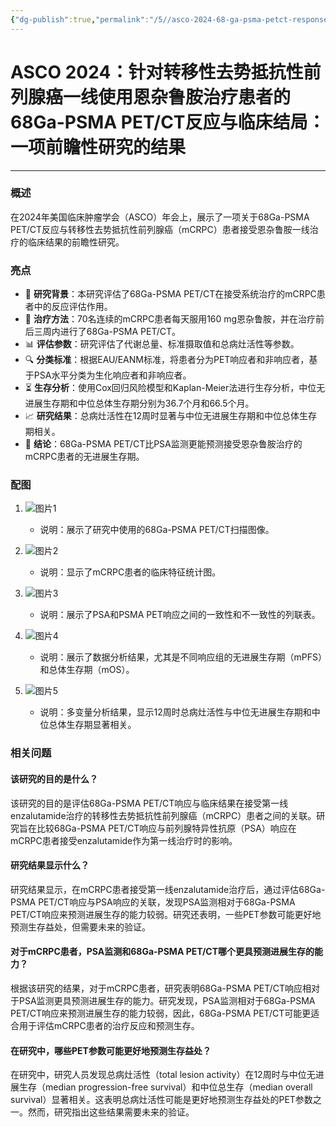```yaml
---
{"dg-publish":true,"permalink":"/5//asco-2024-68-ga-psma-petct-response-and-clinical-outcomes-in-patients-treated-with-enzalutamide-as-first-line-therapy-for-metastatic-castration-resistant-prostate-cancer-results-of-a-prospective-study/"}
---
```


# ASCO 2024：针对转移性去势抵抗性前列腺癌一线使用恩杂鲁胺治疗患者的68Ga-PSMA PET/CT反应与临床结局：一项前瞻性研究的结果

---
### 概述
在2024年美国临床肿瘤学会（ASCO）年会上，展示了一项关于68Ga-PSMA PET/CT反应与转移性去势抵抗性前列腺癌（mCRPC）患者接受恩杂鲁胺一线治疗的临床结果的前瞻性研究。

### 亮点
- 🧪 **研究背景**：本研究评估了68Ga-PSMA PET/CT在接受系统治疗的mCRPC患者中的反应评估作用。
- 💊 **治疗方法**：70名连续的mCRPC患者每天服用160 mg恩杂鲁胺，并在治疗前后三周内进行了68Ga-PSMA PET/CT。
- 📊 **评估参数**：研究评估了代谢总量、标准摄取值和总病灶活性等参数。
- 🔍 **分类标准**：根据EAU/EANM标准，将患者分为PET响应者和非响应者，基于PSA水平分类为生化响应者和非响应者。
- ⏳ **生存分析**：使用Cox回归风险模型和Kaplan-Meier法进行生存分析，中位无进展生存期和中位总体生存期分别为36.7个月和66.5个月。
- 📈 **研究结果**：总病灶活性在12周时显著与中位无进展生存期和中位总体生存期相关。
- 📝 **结论**：68Ga-PSMA PET/CT比PSA监测更能预测接受恩杂鲁胺治疗的mCRPC患者的无进展生存期。

### 配图


1. ![图片1](https://proxy-prod.omnivore-image-cache.app/624x138,sZxrkCFUsIepkuOyFS69a9Iz374rguNDtL3NiP3JpLMc/https://www.urotoday.com/images/com-doc-importer/164-asco-2024/asco-2024-68ga-psma-pet-ct-response-and-clinical-outcomes-in-patients-treated-with-enzalutamide-as-first-line-therapy-for-metastatic-castration-resistant-prostate-cancer-mcrpc-results-of-a-prospective-study/image-0.jpg)
   - 说明：展示了研究中使用的68Ga-PSMA PET/CT扫描图像。

2. ![图片2](https://proxy-prod.omnivore-image-cache.app/624x390,sl42ExVDSUJGwUpN7j6qzQ0ddoQ1CHW5zhLd1H37ec7c/https://www.urotoday.com/images/com-doc-importer/164-asco-2024/asco-2024-68ga-psma-pet-ct-response-and-clinical-outcomes-in-patients-treated-with-enzalutamide-as-first-line-therapy-for-metastatic-castration-resistant-prostate-cancer-mcrpc-results-of-a-prospective-study/image-1.jpg)
   - 说明：显示了mCRPC患者的临床特征统计图。

3. ![图片3](https://proxy-prod.omnivore-image-cache.app/624x374,selEhXImYJEqWXN_RCrkH1FoSC8bfpmjI80TieZqFDcY/https://www.urotoday.com/images/com-doc-importer/164-asco-2024/asco-2024-68ga-psma-pet-ct-response-and-clinical-outcomes-in-patients-treated-with-enzalutamide-as-first-line-therapy-for-metastatic-castration-resistant-prostate-cancer-mcrpc-results-of-a-prospective-study/image-2.jpg)
   - 说明：展示了PSA和PSMA PET响应之间的一致性和不一致性的列联表。

4. ![图片4](https://proxy-prod.omnivore-image-cache.app/624x173,s5f9Y5b2OR5kP0DA1nd1M-W6n0NgN2I9hur-dWNOe8O4/https://www.urotoday.com/images/com-doc-importer/164-asco-2024/asco-2024-68ga-psma-pet-ct-response-and-clinical-outcomes-in-patients-treated-with-enzalutamide-as-first-line-therapy-for-metastatic-castration-resistant-prostate-cancer-mcrpc-results-of-a-prospective-study/image-3.jpg)
   - 说明：展示了数据分析结果，尤其是不同响应组的无进展生存期（mPFS）和总体生存期（mOS）。

5. ![图片5](https://proxy-prod.omnivore-image-cache.app/624x247,sYGeDMWK2Jx10oFToXuo-2SxHG2R9mjQIoejWHQ4kfr0/https://www.urotoday.com/images/com-doc-importer/164-asco-2024/asco-2024-68ga-psma-pet-ct-response-and-clinical-outcomes-in-patients-treated-with-enzalutamide-as-first-line-therapy-for-metastatic-castration-resistant-prostate-cancer-mcrpc-results-of-a-prospective-study/image-4.jpg)
   - 说明：多变量分析结果，显示12周时总病灶活性与中位无进展生存期和中位总体生存期显著相关。

### 相关问题

#### 该研究的目的是什么？

该研究的目的是评估68Ga-PSMA PET/CT响应与临床结果在接受第一线enzalutamide治疗的转移性去势抵抗性前列腺癌（mCRPC）患者之间的关联。研究旨在比较68Ga-PSMA PET/CT响应与前列腺特异性抗原（PSA）响应在mCRPC患者接受enzalutamide作为第一线治疗时的影响。

#### 研究结果显示什么？

研究结果显示，在mCRPC患者接受第一线enzalutamide治疗后，通过评估68Ga-PSMA PET/CT响应与PSA响应的关联，发现PSA监测相对于68Ga-PSMA PET/CT响应来预测进展生存的能力较弱。研究还表明，一些PET参数可能更好地预测生存益处，但需要未来的验证。

#### 对于mCRPC患者，PSA监测和68Ga-PSMA PET/CT哪个更具预测进展生存的能力？

根据该研究的结果，对于mCRPC患者，研究表明68Ga-PSMA PET/CT响应相对于PSA监测更具预测进展生存的能力。研究发现，PSA监测相对于68Ga-PSMA PET/CT响应来预测进展生存的能力较弱，因此，68Ga-PSMA PET/CT可能更适合用于评估mCRPC患者的治疗反应和预测生存。

#### 在研究中，哪些PET参数可能更好地预测生存益处？

在研究中，研究人员发现总病灶活性（total lesion activity）在12周时与中位无进展生存（median progression-free survival）和中位总生存（median overall survival）显著相关。这表明总病灶活性可能是更好地预测生存益处的PET参数之一。然而，研究指出这些结果需要未来的验证。